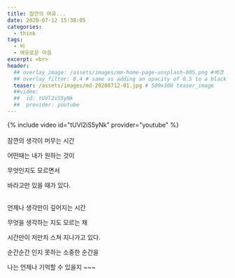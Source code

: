 ```yaml
---
title: 잠깐의 여유...
date: 2020-07-12 15:38:05
categories:
  - think
tags:
  - 비
  - 여유로운 마음
excerpt: <br>
header:
  ## overlay_image: /assets/images/mm-home-page-unsplash-005.png #배경 고정
  ## overlay_filter: 0.4 # same as adding an opacity of 0.5 to a black background
  teaser: /assets/images/md-20200712-01.jpg # 500x300 teaser_image
  ##video:
  ##  id: tUVl2iS5yNk
  ##  provider: youtube
---
```


{% include video id="tUVl2iS5yNk" provider="youtube" %}
<br><br>
잠깐의 생각이 머무는 시간  

어떤때는 내가 원하는 것이  

무엇인지도 모르면서  

바라고만 있을 때가 있다.  

<br>
언제나 생각만이 깊어지는 시간  

무엇을 생각하는 지도 모르는 채  

시간만이 저만치 스쳐 지나가고 있다.  

순간순간 인지 못하는 소중한 순간을  

나는 언제나 기억할 수 있을지 ~~~